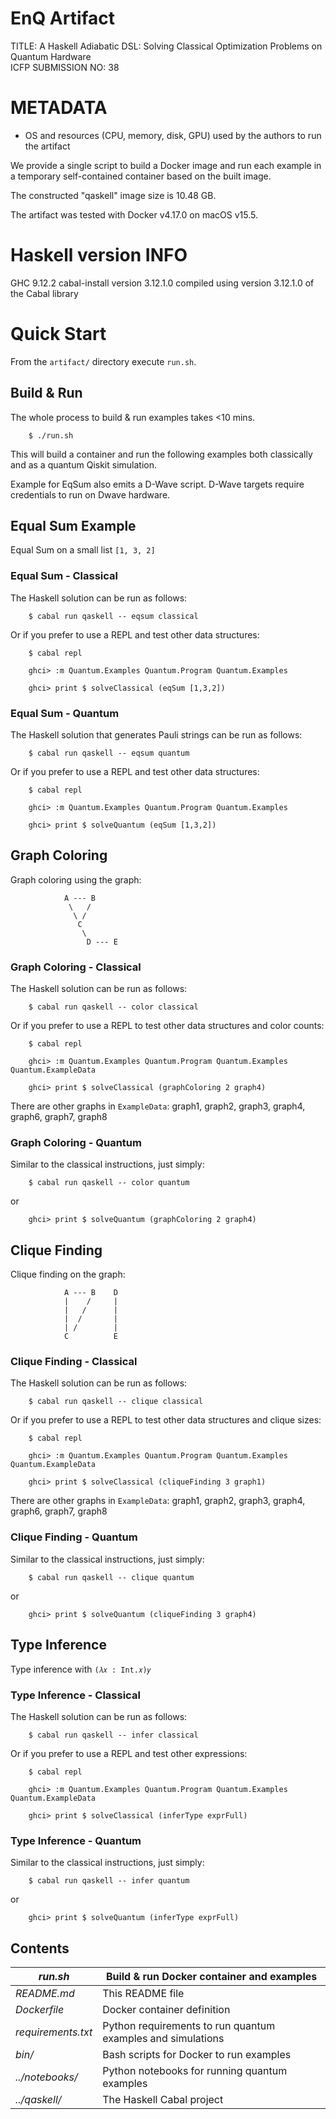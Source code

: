 # EnQ Artifact

TITLE: A Haskell Adiabatic DSL: Solving Classical Optimization Problems on Quantum Hardware  
ICFP SUBMISSION NO: 38

# METADATA

- OS and resources (CPU, memory, disk, GPU) used by the authors to run the artifact

We provide a single script to build a Docker image and run each example in a temporary self-contained container based on the built image.

The constructed "qaskell" image size is 10.48 GB.

The artifact was tested with Docker v4.17.0 on macOS v15.5.

# Haskell version INFO

GHC 9.12.2
cabal-install version 3.12.1.0
compiled using version 3.12.1.0 of the Cabal library

# Quick Start

From the `artifact/` directory execute `run.sh`.

## Build & Run

The whole process to build & run examples takes <10 mins.

        $ ./run.sh

This will build a container and run the following examples both classically and as a quantum Qiskit simulation.

Example for EqSum also emits a D-Wave script. D-Wave targets require credentials to run on Dwave hardware.

## Equal Sum Example

Equal Sum on a small list `[1, 3, 2]`

### Equal Sum - Classical

The Haskell solution can be run as follows:

        $ cabal run qaskell -- eqsum classical

Or if you prefer to use a REPL and test other data structures:

        $ cabal repl

        ghci> :m Quantum.Examples Quantum.Program Quantum.Examples

        ghci> print $ solveClassical (eqSum [1,3,2])

### Equal Sum - Quantum

The Haskell solution that generates Pauli strings can be run as follows:

        $ cabal run qaskell -- eqsum quantum

Or if you prefer to use a REPL and test other data structures:

        $ cabal repl

        ghci> :m Quantum.Examples Quantum.Program Quantum.Examples

        ghci> print $ solveQuantum (eqSum [1,3,2])

## Graph Coloring

Graph coloring using the graph:

                A --- B
                 \   /
                  \ /
                   C
                    \
                     D --- E

### Graph Coloring - Classical

The Haskell solution can be run as follows:

        $ cabal run qaskell -- color classical

Or if you prefer to use a REPL to test other data structures and color counts:

        $ cabal repl

        ghci> :m Quantum.Examples Quantum.Program Quantum.Examples Quantum.ExampleData

        ghci> print $ solveClassical (graphColoring 2 graph4)

There are other graphs in `ExampleData`: graph1, graph2, graph3, graph4, graph6, graph7, graph8

### Graph Coloring - Quantum

Similar to the classical instructions, just simply:

        $ cabal run qaskell -- color quantum

or

        ghci> print $ solveQuantum (graphColoring 2 graph4)

## Clique Finding

Clique finding on the graph:

                A --- B    D
                |    /     |
                |   /      |
                |  /       |
                | /        |
                C          E

### Clique Finding - Classical

The Haskell solution can be run as follows:

        $ cabal run qaskell -- clique classical

Or if you prefer to use a REPL to test other data structures and clique sizes:

        $ cabal repl

        ghci> :m Quantum.Examples Quantum.Program Quantum.Examples Quantum.ExampleData

        ghci> print $ solveClassical (cliqueFinding 3 graph1)

There are other graphs in `ExampleData`: graph1, graph2, graph3, graph4, graph6, graph7, graph8

### Clique Finding - Quantum

Similar to the classical instructions, just simply:

        $ cabal run qaskell -- clique quantum

or

        ghci> print $ solveQuantum (cliqueFinding 3 graph4)

## Type Inference

Type inference with `(𝜆𝑥 : Int.𝑥)𝑦`

### Type Inference - Classical

The Haskell solution can be run as follows:

        $ cabal run qaskell -- infer classical

Or if you prefer to use a REPL and test other expressions:

        $ cabal repl

        ghci> :m Quantum.Examples Quantum.Program Quantum.Examples Quantum.ExampleData

        ghci> print $ solveClassical (inferType exprFull)

### Type Inference - Quantum

Similar to the classical instructions, just simply:

        $ cabal run qaskell -- infer quantum

or

        ghci> print $ solveQuantum (inferType exprFull)

## Contents

| *run.sh*                  | Build & run Docker container and examples                     |
|---------------------------|---------------------------------------------------------------|
| *README.md*               | This README file                                              |
| *Dockerfile*              | Docker container definition                                   |
| *requirements.txt*        | Python requirements to run quantum examples and simulations   |
| *bin/*                    | Bash scripts for Docker to run examples                       |
| *../notebooks/*           | Python notebooks for running quantum examples                 |
| *../qaskell/*             | The Haskell Cabal project                                     |
